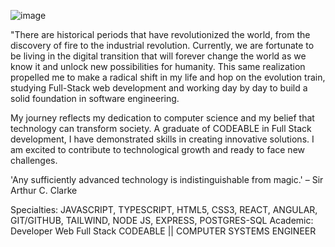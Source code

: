 ![image](https://github.com/OsvaldoVzqz/OsvaldoVzqz/assets/142616952/5d163fce-5527-443b-af23-0a4990ef9220)


"There are historical periods that have revolutionized the world, from the discovery of fire to the industrial revolution. Currently, we are fortunate to be living in the digital transition that will forever change the world as we know it and unlock new possibilities for humanity. This same realization propelled me to make a radical shift in my life and hop on the evolution train, studying Full-Stack web development and working day by day to build a solid foundation in software engineering.

My journey reflects my dedication to computer science and my belief that technology can transform society. A graduate of CODEABLE in Full Stack development, I have demonstrated skills in creating innovative solutions. I am excited to contribute to technological growth and ready to face new challenges.

'Any sufficiently advanced technology is indistinguishable from magic.' – Sir Arthur C. Clarke


Specialties: JAVASCRIPT, TYPESCRIPT, HTML5, CSS3, REACT, ANGULAR, GIT/GITHUB, TAILWIND, NODE JS, EXPRESS, POSTGRES-SQL
Academic: Developer Web Full Stack CODEABLE || COMPUTER SYSTEMS ENGINEER
